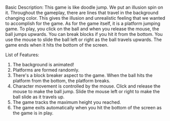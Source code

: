 Basic Description:
This game is like doodle jump. We put an illusion spin on it. Throughout the gameplay, there are lines that travel in the background changing color. This gives the illusion and unrealistic feeling that we wanted to accomplish for the game. As for the game itself, it is a platform jumping game. To play, you click on the ball and when you release the mouse, the ball jumps upwards. You can break blocks if you hit it from the bottom. You use the mouse to slide the ball left or right as the ball travels upwards. The game ends when it hits the bottom of the screen. 

List of Features:
1. The background is animated! 
2. Platforms are formed randomly.
3. There's a block breaker aspect to the game. When the ball hits the platform from the bottom, the platform breaks.
4. Character movement is controlled by the mouse. Click and release the mouse to make the ball jump. Slide the mouse left or right to make the ball slide as it travels up. 
5. The game tracks the maximum height you reached.
6. The game exits automatically when you hit the bottom of the screen as the game is in play.